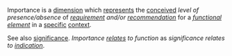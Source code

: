 Importance is a [dimension](https://github.com/gcassel/Modular-Organization-Terminology/blob/master/terms/dimension.md) which [represents](https://github.com/gcassel/Modular-Organization-Terminology/blob/master/terms/representation.md) the [conceived](https://github.com/gcassel/Modular-Organization-Terminology/blob/master/terms/concept.md) *level of presence/absence* of *[requirement](https://github.com/gcassel/Modular-Organization-Terminology/blob/master/terms/require.md) and/or [recommendation](https://github.com/gcassel/Modular-Organization-Terminology/blob/master/terms/recommendation.md)* for a *[functional](https://github.com/gcassel/Modular-Organization-Terminology/blob/master/terms/function.md) [element](https://github.com/gcassel/Modular-Organization-Terminology/blob/master/terms/element.md)* in a [specific](https://github.com/gcassel/Modular-Organization-Terminology/blob/master/terms/specific.md) [context](https://github.com/gcassel/Modular-Organization-Terminology/blob/master/terms/context.md). 

See also [significance](https://github.com/gcassel/Modular-Organization-Terminology/blob/master/terms/significance.md).  *Importance [relates](https://github.com/gcassel/Modular-Organization-Terminology/blob/master/terms/relationship.md) to function* as *significance relates to [indication](https://github.com/gcassel/Modular-Organization-Terminology/blob/master/terms/indicate.md)*.
